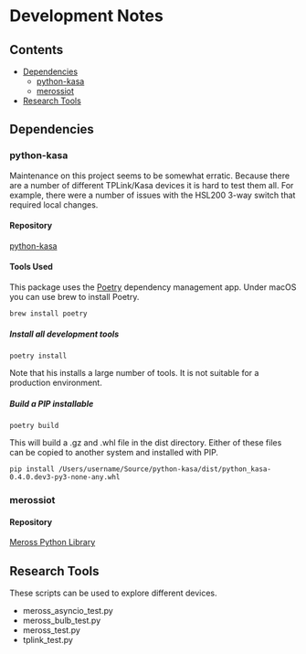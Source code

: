 # Development Notes
## Contents
* [Dependencies](#dependencies)
	* [python-kasa](#python-kasa)
	* [merossiot](#merossiot)
* [Research Tools](#research-tools)

## Dependencies

### python-kasa
Maintenance on this project seems to be somewhat erratic. Because there are a number of different TPLink/Kasa
devices it is hard to test them all. For example, there were a number of issues with the HSL200 3-way switch
that required local changes.

#### Repository
[python-kasa](https://github.com/python-kasa/python-kasa)

#### Tools Used
This package uses the [Poetry](https://python-poetry.org/) dependency management app. 
Under macOS you can use brew to install Poetry.

```
brew install poetry
```

##### Install all development tools
```
poetry install
```
Note that his installs a large number of tools. It is not suitable for a production environment.

##### Build a PIP installable

```
poetry build
```
This will build a .gz and .whl file in the dist directory. Either of these files can be copied to
another system and installed with PIP.

```
pip install /Users/username/Source/python-kasa/dist/python_kasa-0.4.0.dev3-py3-none-any.whl
```

### merossiot

#### Repository
[Meross Python Library](https://github.com/albertogeniola/MerossIot)

## Research Tools
These scripts can be used to explore different devices.

* meross\_asyncio\_test.py* meross\_bulb\_test.py* meross\_test.py* tplink\_test.py


